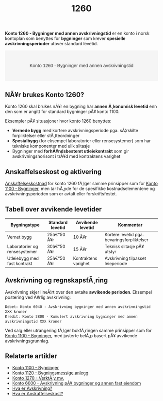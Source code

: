 ﻿---
title: "1260"
meta_title: "1260"
meta_description: "**Konto 1260 - Bygninger med annen avskrivningstid** er en konto i norsk kontoplan som benyttes for **bygninger** som krever **spesielle avskrivningsperioder** ..."
slug: 1260
type: blog
layout: pages/single
---

**Konto 1260 - Bygninger med annen avskrivningstid** er en konto i norsk kontoplan som benyttes for **bygninger** som krever **spesielle avskrivningsperioder** utover standard levetid.

![Illustrasjon av konto 1260 bygninger med annen avskrivningstid](1260-bygninger-med-annen-avskrivningstid-image.svg)

## NÃ¥r brukes Konto 1260?

Konto 1260 skal brukes nÃ¥r en bygning har **annen Ã¸konomisk levetid** enn den som er angitt for standard bygninger pÃ¥ konto 1100.

Eksempler pÃ¥ situasjoner hvor konto 1260 benyttes:

* **Vernede bygg** med kortere avskrivningsperiode pga. sÃ¦rskilte forpliktelser eller stÃ¸tteordninger
* **Spesialbygg** (for eksempel laboratorier eller rensesystemer) som har tekniske komponenter med ulik slitasje
* Bygninger med **forhÃ¥ndsbestemt utleiekontrakt** som gir avskrivningshorisont i trÃ¥d med kontraktens varighet

## Anskaffelseskost og aktivering

[Anskaffelseskostnad](/blogs/regnskap/hva-er-anskaffelseskost "Hva er Anskaffelseskost?") for konto 1260 fÃ¸lger samme prinsipper som for [Konto 1100 - Bygninger](/blogs/kontoplan/1100-bygninger "Konto 1100 - Bygninger"), men tar hÃ¸yde for de spesifikke kostnadselementene og avskrivningsperioden som er avtalt eller forskriftsfestet.

## Tabell over avvikende levetider

| Bygningstype                         | Standard levetid | Avvikende levetid | Kommentar                                   |
|--------------------------------------|------------------|-------------------|----------------------------------------------|
| Vernet bygg                          | 25â€“50 Ã¥r         | 10 Ã¥r             | Kortere levetid pga. bevaringsforpliktelser  |
| Laboratorier og rensesystemer        | 30â€“50 Ã¥r         | 15 Ã¥r             | Teknisk slitasje pÃ¥ utstyr                   |
| Utleiebygg med fast kontrakt         | 25â€“50 Ã¥r         | Kontraktens varighet | Avskrivning tilpasset leieperiode         |

## Avskrivning og regnskapsfÃ¸ring

Avskrivning skjer lineÃ¦rt over den avtalte **avvikende perioden**. Eksempel postering ved Ã¥rlig avskrivning:

```
Debet: Konto 6040 - Avskrivning bygninger med annen avskrivningstid   XXX kroner
Kredit: Konto 2800 - Kumulert avskrivning bygninger med annen avskrivningstid XXX kroner
```

Ved salg eller utrangering fÃ¸lger bokfÃ¸ringen samme prinsipper som for [Konto 1100 - Bygninger](/blogs/kontoplan/1100-bygninger "Konto 1100 - Bygninger"), med justerte belÃ¸p basert pÃ¥ avvikende avskrivningsgrunnlag.

## Relaterte artikler

* [Konto 1100 - Bygninger](/blogs/kontoplan/1100-bygninger "Konto 1100 - Bygninger")
* [Konto 1120 - Bygningsmessige anlegg](/blogs/kontoplan/1120-bygningsmessige-anlegg "Konto 1120 - Bygningsmessige anlegg")
* [Konto 1270 - VerktÃ¸y mv.](/blogs/kontoplan/1270-verktoy-mv "Konto 1270 - VerktÃ¸y mv.")
* [Konto 6000 - Avskrivning pÃ¥ bygninger og annen fast eiendom](/blogs/kontoplan/6000-avskrivning-pa-bygninger-og-annen-fast-eiendom "Konto 6000 - Avskrivning pÃ¥ bygninger og annen fast eiendom")
* [Hva er Avskrivning?](/blogs/regnskap/hva-er-avskrivning "Hva er Avskrivning i Regnskap?")
* [Hva er Anskaffelseskost?](/blogs/regnskap/hva-er-anskaffelseskost "Hva er Anskaffelseskost?")
